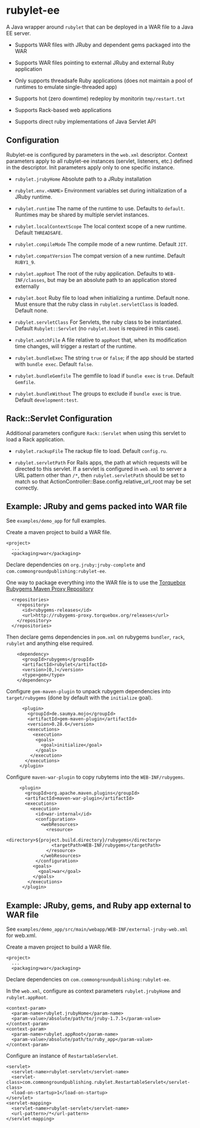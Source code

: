 rubylet-ee
==========

A Java wrapper around `rubylet` that can be deployed in a WAR file to
a Java EE server.

* Supports WAR files with JRuby and dependent gems packaged into the WAR

* Supports WAR files pointing to external JRuby and external Ruby application

* Only supports threadsafe Ruby applications (does not maintain a pool
  of runtimes to emulate single-threaded app)

* Supports hot (zero downtime) redeploy by monitorin `tmp/restart.txt`

* Supports Rack-based web applications

* Supports direct ruby implementations of Java Servlet API

Configuration
-------------

Rubylet-ee is configured by parameters in the `web.xml` descriptor.
Context parameters apply to all rubylet-ee instances (servlet,
listeners, etc.) defined in the descriptor.  Init parameters apply
only to one specific instance.

* `rubylet.jrubyHome` Absolute path to a JRuby installation

* `rubylet.env.<NAME>` Environment variables set during initialization
of a JRuby runtime.

* `rubylet.runtime` The name of the runtime to use.  Defaults to
`default`.  Runtimes may be shared by multiple servlet instances.

* `rubylet.localContextScope` The local context scope of a new
runtime. Default `THREADSAFE`.

* `rubylet.compileMode` The compile mode of a new runtime.  Default
`JIT`.

* `rubylet.compatVersion` The compat version of a new runtime.
Default `RUBY1_9`.

* `rubylet.appRoot` The root of the ruby application.  Defaults to
`WEB-INF/classes`, but may be an absolute path to an application
stored externally

* `rubylet.boot` Ruby file to load when initializing a runtime.
Default none.  Must ensure that the ruby class in
`rubylet.servletClass` is loaded.  Default none.

* `rubylet.servletClass` For Servlets, the ruby class to be
instantiated.  Default `Rubylet::Servlet` (no `rubylet.boot` is
required in this case).

* `rubylet.watchFile` A file relative to `appRoot` that, when its
modification time changes, will trigger a restart of the runtime.

* `rubylet.bundleExec` The string `true` or `false`; if the app should
be started with `bundle exec`.  Default `false`.

* `rubylet.bundleGemfile` The gemfile to load if `bundle exec` is
`true`.  Default `Gemfile`.

* `rubylet.bundleWithout` The groups to exclude if `bundle exec` is
true.  Default `development:test`.

Rack::Servlet Configuration
---------------------------

Additional parameters configure `Rack::Servlet` when using this
servlet to load a Rack application.

* `rubylet.rackupFile` The rackup file to load.  Default `config.ru`.

* `rubylet.servletPath` For Rails apps, the path at which requests
will be directed to this servlet.  If a servlet is configured in
`web.xml` to server a URL pattern other than `/*`, then
`rubylet.servletPath` should be set to match so that
ActionController::Base.config.relative_url_root may be set correctly.

Example: JRuby and gems packed into WAR file
--------------------------------------------

See `examples/demo_app` for full examples.

Create a maven project to build a WAR file.

    <project>
      ...
      <packaging>war</packaging>

Declare dependencies on `org.jruby:jruby-complete` and
`com.commongroundpublishing:rubylet-ee`.

One way to package everything into the WAR file is to use the
[Torquebox Rubygems Maven Proxy
Repository](http://rubygems-proxy.torquebox.org/)

      <repositories>
        <repository>
          <id>rubygems-releases</id>
          <url>http://rubygems-proxy.torquebox.org/releases</url>
        </repository>
      </repositories>

Then declare gems dependencies in `pom.xml` on rubygems `bundler`,
`rack`, `rubylet` and anything else required.

        <dependency>
          <groupId>rubygems</groupId>
          <artifactId>rubylet</artifactId>
          <version>[0,)</version>
          <type>gem</type>
        </dependency>

Configure `gem-maven-plugin` to unpack rubygem dependencies into
`target/rubygems` (done by default with the `initialize` goal).

          <plugin>
            <groupId>de.saumya.mojo</groupId>
            <artifactId>gem-maven-plugin</artifactId>
            <version>0.28.6</version>
            <executions>
              <execution>
               <goals>
                 <goal>initialize</goal>
               </goals>
             </execution>
           </executions>
         </plugin>

Configure `maven-war-plugin` to copy rubytems into the
`WEB-INF/rubygems`.

         <plugin>
           <groupId>org.apache.maven.plugins</groupId>
           <artifactId>maven-war-plugin</artifactId>
           <executions>
             <execution>
               <id>war-internal</id>
               <configuration>
                 <webResources>
                   <resource>
                     <directory>${project.build.directory}/rubygems</directory>
                     <targetPath>WEB-INF/rubygems</targetPath>
                   </resource>
                 </webResources>
               </configuration>
              <goals>
                <goal>war</goal>
              </goals>
            </executions>
          </plugin>

Example: JRuby, gems, and Ruby app external to WAR file
-------------------------------------------------------

See `examples/demo_app/src/main/webapp/WEB-INF/external-jruby-web.xml`
for web.xml.

Create a maven project to build a WAR file.

    <project>
      ...
      <packaging>war</packaging>

Declare dependencies on `com.commongroundpublishing:rubylet-ee`.

In the `web.xml`, configure as context parameters `rubylet.jrubyHome`
and `rubylet.appRoot`.

    <context-param>
      <param-name>rubylet.jrubyHome</param-name>
      <param-value>/absolute/path/to/jruby-1.7.1</param-value>
    </context-param>
    <context-param>
      <param-name>rubylet.appRoot</param-name>
      <param-value>/absolute/path/to/ruby_app</param-value>
    </context-param>

Configure an instance of `RestartableServlet`.

    <servlet>
      <servlet-name>rubylet-servlet</servlet-name>
      <servlet-class>com.commongroundpublishing.rubylet.RestartableServlet</servlet-class>
      <load-on-startup>1</load-on-startup>
    </servlet>
    <servlet-mapping>
      <servlet-name>rubylet-servlet</servlet-name>
      <url-pattern>/*</url-pattern>
    </servlet-mapping>
